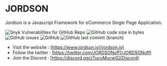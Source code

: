 # JORDSON

Jordson is a Javascript Framework for eCommerce Single Page Application.

![Snyk Vulnerabilities for GitHub Repo](https://img.shields.io/snyk/vulnerabilities/github/jordson-io/jordson)
![GitHub code size in bytes](https://img.shields.io/github/languages/code-size/jordson-io/jordson)
![GitHub issues](https://img.shields.io/github/issues-raw/jordson-io/jordson)
![GitHub](https://img.shields.io/github/license/jordson-io/jordson)
![GitHub last commit (branch)](https://img.shields.io/github/last-commit/jordson-io/jordson/aegir-unstable)

- Visit the website : [https://www.jordson.io](jordson.io)
- Follow the twitter : [https://twitter.com/JORDSONoff](JORDSONoff)
- Join the Discord : [https://discord.gg/zTucuMucwG](Discord)
